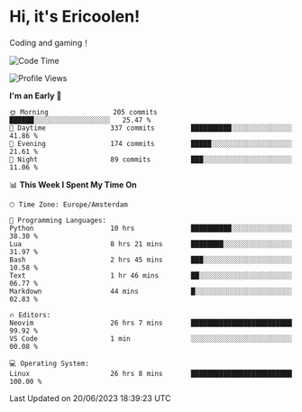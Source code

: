 # Hi, it's Ericoolen!
Coding and gaming！

<!--START_SECTION:waka-->
![Code Time](http://img.shields.io/badge/Code%20Time-866%20hrs%2043%20mins-blue)

![Profile Views](http://img.shields.io/badge/Profile%20Views-1-blue)

**I'm an Early 🐤** 

```text
🌞 Morning                205 commits         ██████░░░░░░░░░░░░░░░░░░░   25.47 % 
🌆 Daytime                337 commits         ██████████░░░░░░░░░░░░░░░   41.86 % 
🌃 Evening                174 commits         █████░░░░░░░░░░░░░░░░░░░░   21.61 % 
🌙 Night                  89 commits          ███░░░░░░░░░░░░░░░░░░░░░░   11.06 % 
```


📊 **This Week I Spent My Time On** 

```text
🕑︎ Time Zone: Europe/Amsterdam

💬 Programming Languages: 
Python                   10 hrs              ██████████░░░░░░░░░░░░░░░   38.30 % 
Lua                      8 hrs 21 mins       ████████░░░░░░░░░░░░░░░░░   31.97 % 
Bash                     2 hrs 45 mins       ███░░░░░░░░░░░░░░░░░░░░░░   10.58 % 
Text                     1 hr 46 mins        ██░░░░░░░░░░░░░░░░░░░░░░░   06.77 % 
Markdown                 44 mins             █░░░░░░░░░░░░░░░░░░░░░░░░   02.83 % 

🔥 Editors: 
Neovim                   26 hrs 7 mins       █████████████████████████   99.92 % 
VS Code                  1 min               ░░░░░░░░░░░░░░░░░░░░░░░░░   00.08 % 

💻 Operating System: 
Linux                    26 hrs 8 mins       █████████████████████████   100.00 % 
```


 Last Updated on 20/06/2023 18:39:23 UTC
<!--END_SECTION:waka-->

